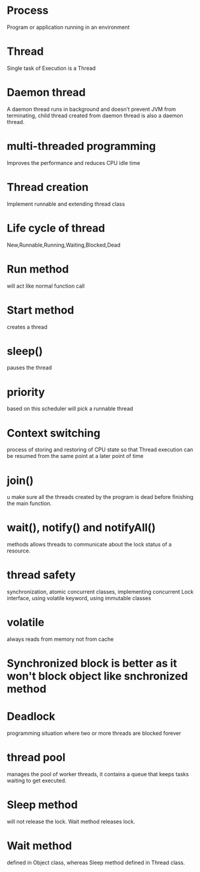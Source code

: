 # Process
  Program or application running in an environment

# Thread 
 Single task of Execution is a Thread

# Daemon thread 
 A daemon thread runs in background and doesn’t prevent JVM from terminating, child thread created from daemon thread is also a daemon thread.

# multi-threaded programming 
Improves the performance and reduces CPU idle time

# Thread creation 
Implement runnable and extending thread	class

# Life cycle of thread 
New,Runnable,Running,Waiting,Blocked,Dead

# Run method
will act like normal function call

# Start method
creates a thread

# sleep()
pauses the thread

# priority
based on this scheduler will pick a runnable thread

# Context switching 
process of storing and restoring of CPU state so that Thread execution can be resumed from the same point at a later point of time

# join()
u make sure all the threads created by the program is dead before finishing the main function.

# wait(), notify() and notifyAll()
methods allows threads to communicate about the lock status of a resource.

# thread safety  
synchronization, atomic concurrent classes, implementing concurrent Lock interface, using volatile keyword, using immutable classes

# volatile
always reads from memory not from cache

# Synchronized block is better as it won't block object like snchronized method

# Deadlock
programming situation where two or more threads are blocked forever

# thread pool 
manages the pool of worker threads, it contains a queue that keeps tasks waiting to get executed.

# Sleep method
will not release the lock. Wait method releases lock.

# Wait method 
defined in Object class, whereas Sleep method defined in Thread class.

